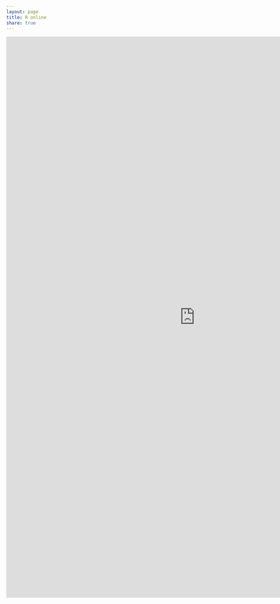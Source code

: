 ```yaml
---
layout: page
title: R online
share: true
---
```


<iframe width='200%' height='1500' src='http://r-fiddle.org/#/embed/eYsWfghB/1' allowfullscreen='allowfullscreen' frameborder='0'></iframe>
